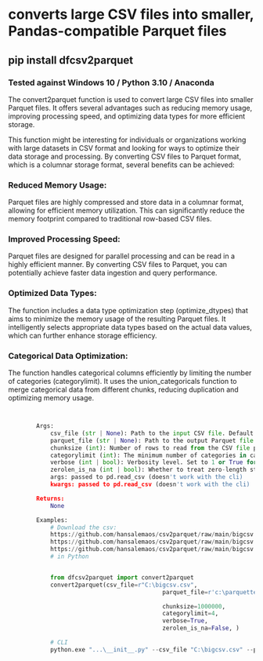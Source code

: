 # converts large CSV files into smaller, Pandas-compatible Parquet files 


## pip install dfcsv2parquet

### Tested against Windows 10 / Python 3.10 / Anaconda 


The convert2parquet function is used to convert large CSV files into smaller Parquet files.
It offers several advantages such as reducing memory usage,
improving processing speed, and optimizing data types for more efficient storage.

This function might be interesting for individuals or organizations working with large datasets in CSV format
and looking for ways to optimize their data storage and processing.
By converting CSV files to Parquet format, which is a columnar storage format, several benefits can be achieved:


### Reduced Memory Usage:

Parquet files are highly compressed and store data in a columnar format,
allowing for efficient memory utilization.
This can significantly reduce the memory footprint compared to traditional row-based CSV files.


### Improved Processing Speed:

Parquet files are designed for parallel processing and can be read in a highly efficient manner.
By converting CSV files to Parquet, you can potentially achieve faster data ingestion and query performance.


### Optimized Data Types:

The function includes a data type optimization step (optimize_dtypes) that aims to minimize the memory usage
of the resulting Parquet files. It intelligently selects appropriate data types based on the actual
data values, which can further enhance storage efficiency.

### Categorical Data Optimization:

The function handles categorical columns efficiently by limiting the number of categories (categorylimit).
It uses the union_categoricals function to merge categorical data from different chunks,
reducing duplication and optimizing memory usage.

```python


        Args:
            csv_file (str | None): Path to the input CSV file. Default is None.
            parquet_file (str | None): Path to the output Parquet file. Default is None.
            chunksize (int): Number of rows to read from the CSV file per chunk. Default is 1000000.
            categorylimit (int): The minimum number of categories in categorical columns. Default is 4.
            verbose (int | bool): Verbosity level. Set to 1 or True for verbose output, 0 or False for no output. Default is 1.
            zerolen_is_na (int | bool): Whether to treat zero-length strings as NaN values. Set to 1 or True to enable, 0 or False to disable. Default is 0.
            args: passed to pd.read_csv (doesn't work with the cli)
            kwargs: passed to pd.read_csv (doesn't work with the cli)

        Returns:
            None

        Examples:
            # Download the csv:
            https://github.com/hansalemaos/csv2parquet/raw/main/bigcsv.part03.rar
            https://github.com/hansalemaos/csv2parquet/raw/main/bigcsv.part02.rar
            https://github.com/hansalemaos/csv2parquet/raw/main/bigcsv.part01.rar
            # in Python


            from dfcsv2parquet import convert2parquet
            convert2parquet(csv_file=r"C:\bigcsv.csv",
                                            parquet_file=r'c:\parquettest4.pqt',

                                            chunksize=1000000,
                                            categorylimit=4,
                                            verbose=True,
                                            zerolen_is_na=False, )

            # CLI
            python.exe "...\__init__.py" --csv_file "C:\bigcsv.csv" --parquet_file  "c:\parquettest4.pqt" --chunksize 100000 --categorylimit 4 --verbose 1 --zerolen_is_na 1         
```